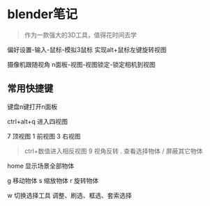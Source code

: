 # blender笔记
> 作为一款强大的3D工具，值得花时间去学


偏好设置-输入-鼠标-模拟3鼠标 实现alt+鼠标左键旋转视图

摄像机跟随视角 n面板-视图-视图锁定-锁定相机到视图

## 常用快捷键

键盘n键打开n面板

ctrl+alt+q 进入四视图

7 顶视图
1 前视图
3 右视图
> ctrl+数值进入相反视图
9 视角反转
. 查看选择物体
/ 屏蔽其它物体

home 显示场景全部物体

g 移动物体
s 缩放物体
r 旋转物体

w 切换选择工具 调整、刷选、框选、套索选择